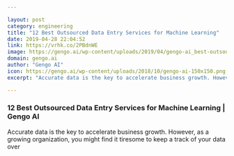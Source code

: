 ```yaml
---

layout: post
category: engineering
title: "12 Best Outsourced Data Entry Services for Machine Learning"
date: 2019-04-28 22:04:52
link: https://vrhk.co/2PBdnWE
image: https://gengo.ai/wp-content/uploads/2019/04/gengo-ai_best-outsourced-data-entry-services.jpg
domain: gengo.ai
author: "Gengo AI"
icon: https://gengo.ai/wp-content/uploads/2018/10/gengo-ai-150x150.png
excerpt: "Accurate data is the key to accelerate business growth. However, as a growing organization, you might find it tiresome to keep a track of your data over"

---
```


### 12 Best Outsourced Data Entry Services for Machine Learning | Gengo AI

Accurate data is the key to accelerate business growth. However, as a growing organization, you might find it tiresome to keep a track of your data over
